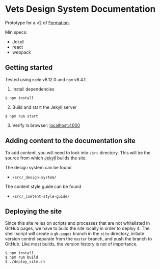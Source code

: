 # Vets Design System Documentation

Prototype for a v2 of [Formation](https://department-of-veterans-affairs.github.io/design-system).

Min specs:
- Jekyll
- react
- webpack

## Getting started

Tested using `node` v8.12.0 and `npm` v6.4.1.

1. Install dependencies
```
$ npm install
```

2. Build and start the Jekyll server
```
$ npm run start
````

3. Verify in browser: [localhost:4000](http://localhost:4000/)

## Adding content to the documentation site

To add content, you will need to look into `/src` directory. This will be the source from which [Jekyll](http://jekyllrb.com) builds the site.

The design system can be found
* `/src/_design-system/`

The content style guide can be found
* `/src/_content-style-guide/`

## Deploying the site

Since this site relies on scripts and processes that are not whitelisted in GitHub pages, we have to build the site locally in order to deploy it. The shell script will create a `gh-pages` branch in the `site` directory, initiate version control separate from the `master` branch, and push the branch to GitHub. Like most builds, the version history is not of importance.

```
$ npm install
$ npm run build
$ ./deploy_site.sh
```
